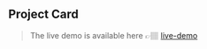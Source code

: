 ## Project Card

> The live demo is available here 👉🏽 [live-demo](https://katongole-isaac.github.io/profile-card/ "Product card")
